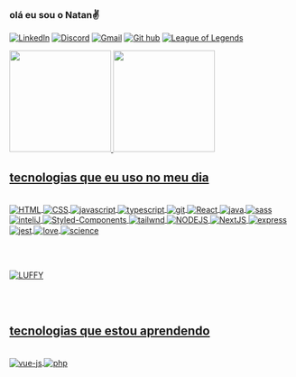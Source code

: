 
### olá eu sou o Natan✌️



[![Linkedln](	https://img.shields.io/badge/LinkedIn-0077B5?style=for-the-badge&logo=linkedin&logoColor=white)](https://www.linkedin.com/in/natan-silva-314b7218a/)
[![Discord](https://img.shields.io/badge/Discord-7289DA?style=for-the-badge&logo=discord&logoColor=white)](https://discord.com/channels/@NTN#8492)
[![Gmail](	https://img.shields.io/badge/Gmail-D14836?style=for-the-badge&logo=gmail&logoColor=white)](https://mail.google.com/mail/natanalmeida040@gmail.com)
[![Git hub](https://img.shields.io/badge/GitHub-100000?style=for-the-badge&logo=github&logoColor=white)](https://github.com/NTN1789 )
 [![League of Legends](https://img.shields.io/badge/Riot_Games-D32936?style=for-the-badge&logo=riot-games&logoColor=white)](JACKYLOVE)



<div>
<a href="https://github.com/NTN1789">
<img height="180em" src="https://github-readme-stats.vercel.app/api/top-langs/?username=NTN1789&layout=compact&langs_count=7&theme=dracula" />
<img height="180em" src="https://github-readme-stats.vercel.app/api?username=NTN1789&show_icons=true&theme=dracula&include_all_commits=true&count_private=true" />
</div>







## tecnologias  que eu uso no meu dia 

<div style="displa: "inline_block></br> 

 <img align= "center"  alt="HTML" src="https://img.shields.io/badge/HTML5-E34F26?style=for-the-badge&logo=html5&logoColor=white" />
 <img align= "center"  alt="CSS"  src= "https://img.shields.io/badge/CSS3-1572B6?style=for-the-badge&logo=css3&logoColor=white"   />
<img align= "center"  alt="javascript"  src= "https://img.shields.io/badge/JavaScript-F7DF1E?style=for-the-badge&logo=javascript&logoColor=black " /> 
   <img align="center"   alt="typescript" src="https://img.shields.io/badge/TypeScript-007ACC?style=for-the-badge&logo=typescript&logoColor=white" />
<img align= "center"  alt="git"  src= "https://img.shields.io/badge/GIT-E44C30?style=for-the-badge&logo=git&logoColor=white" />
 <img align= "center" alt="React" src= "https://img.shields.io/badge/React-20232A?style=for-the-badge&logo=react&logoColor=61DAFB" />

<img align= "center"  alt="java"  src="https://img.shields.io/badge/Java-ED8B00?style=for-the-badge&logo=openjdk&logoColor=white" />
<img  align="center" alt="sass" src="https://img.shields.io/badge/Sass-CC6699?style=for-the-badge&logo=sass&logoColor=white" />
 <img align= "center"  alt="inteliJ"  src="https://img.shields.io/badge/IntelliJ_IDEA-000000.svg?style=for-the-badge&logo=intellij-idea&logoColor=white" />
 
 <img align= "center" alt="Styled-Components" src="https://img.shields.io/badge/styled--components-DB7093?style=for-the-badge&logo=styled-components&logoColor=white "/>
 <img align="center" alt="tailwnd" src="https://img.shields.io/badge/Tailwind_CSS-38B2AC?style=for-the-badge&logo=tailwind-css&logoColor=white" />
  <img align= "center" alt="NODEJS" src="https://img.shields.io/badge/Node.js-43853D?style=for-the-badge&logo=node.js&logoColor=white" />

 
  <img align= "center" alt="NextJS" src="https://img.shields.io/badge/next.js-000000?style=for-the-badge&logo=nextdotjs&logoColor=white" />
 <img align="center" alt="express" src="https://img.shields.io/badge/Express.js-404D59?style=for-the-badge" />
 <img align="center" alt= "jest" src="https://img.shields.io/badge/Jest-323330?style=for-the-badge&logo=Jest&logoColor=white" />
  
  


 <img align= "center"  alt="love" src="http://ForTheBadge.com/images/badges/built-with-love.svg" />
 <img align= "center"  alt="science" src="http://ForTheBadge.com/images/badges/built-with-science.svg" />

 <br><br>
 
 <img align= "center" alt="LUFFY" src="https://onepieceex.net/wp-content/uploads/2023/05/ezgif.com-gif-maker-5.gif" />
         
</div>

<br><br>

## tecnologias  que estou aprendendo 


<div style="display: "inline-block >
 
 <br>
 
  
    
 <img align="center" alt="vue-js" src= "https://img.shields.io/badge/Vue.js-35495E?style=for-the-badge&logo=vue.js&logoColor=4FC08D " />

 <img align= "center"  alt="php"  src= "https://img.shields.io/badge/PHP-777BB4?style=for-the-badge&logo=php&logoColor=white " />
 

  </div>
  



 
 

 



  
